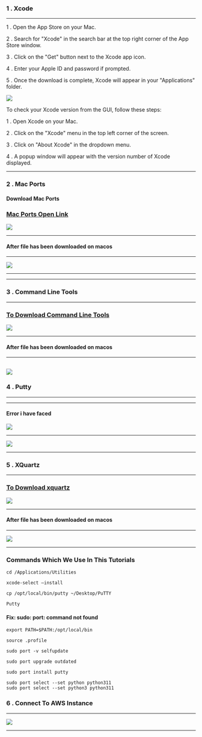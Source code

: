 ### 1 . Xcode
--------------

1 . Open the App Store on your Mac.

2 . Search for "Xcode" in the search bar at the top right corner of the App Store window.

3 . Click on the "Get" button next to the Xcode app icon.

4 . Enter your Apple ID and password if prompted.

5 . Once the download is complete, Xcode will appear in your "Applications" folder.


![](https://github.com/ibasloom/putty-on-macOS/blob/main/images/xcode.png)


To check your Xcode version from the GUI, follow these steps:

1 . Open Xcode on your Mac.

2 . Click on the "Xcode" menu in the top left corner of the screen.

3 . Click on "About Xcode" in the dropdown menu.

4 . A popup window will appear with the version number of Xcode displayed.


--------------

### 2 . Mac Ports

#### Download Mac Ports

### [Mac Ports Open Link ](https://www.macports.org/install.php)

![](https://github.com/ibasloom/putty-on-macOS/blob/main/images/macports.png)

-----------

#### After file has been downloaded on macos

-----------

![](https://github.com/ibasloom/putty-on-macOS/blob/main/images/macportfile.png)

--------------

--------------

### 3 . Command Line Tools

--------------


### [To Download Command Line Tools](https://developer.apple.com/download/all/)

![](https://github.com/ibasloom/putty-on-macOS/blob/main/images/command%20line%20tools.png)


-----------

#### After file has been downloaded on macos

-----------

![](https://github.com/ibasloom/putty-on-macOS/blob/main/images/commandline%20file.png)
--------------

### 4 . Putty

--------------

-----------

#### Error i have faced 

![](https://github.com/ibasloom/putty-on-macOS/blob/main/images/Error.png)

-----------

![](https://github.com/ibasloom/putty-on-macOS/blob/main/images/putty%20username.png)


--------------

### 5 . XQuartz

--------------

### [To Download xquartz ](https://www.xquartz.org/)

![](https://github.com/ibasloom/putty-on-macOS/blob/main/images/xquartz.png)

-----------

#### After file has been downloaded on macos

-----------


![](https://github.com/ibasloom/putty-on-macOS/blob/main/images/xquartz%20file.png)

--------------


### Commands Which We Use In This Tutorials

```
cd /Applications/Utilities
```

```
xcode-select –install
```
```
cp /opt/local/bin/putty ~/Desktop/PuTTY
```

```
Putty
```

#### Fix: sudo: port: command not found

```
export PATH=$PATH:/opt/local/bin
```

```
source .profile
```

```
sudo port -v selfupdate
```

```
sudo port upgrade outdated
```


```
sudo port install putty
```

```
sudo port select --set python python311
sudo port select --set python3 python311
```


### 6 . Connect To AWS Instance

--------------

![](https://github.com/ibasloom/putty-on-macOS/blob/main/images/putty%20auth.png)

--------------
